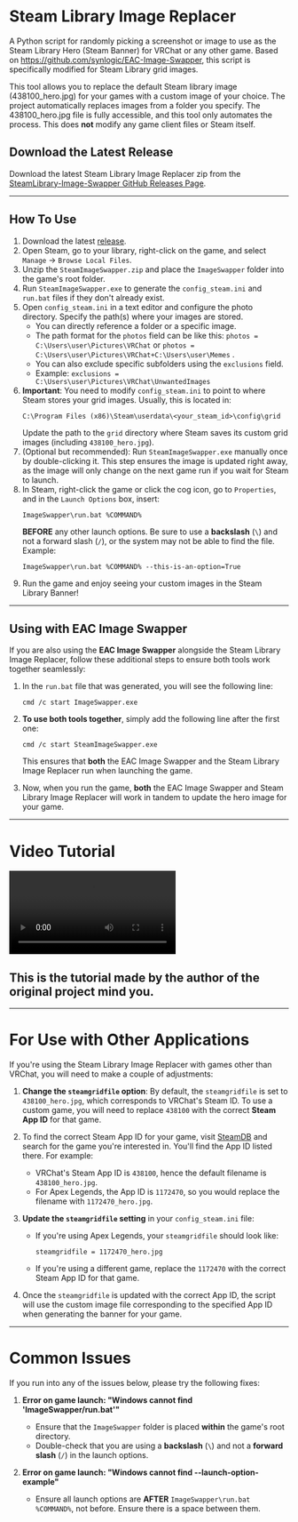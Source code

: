 # Steam Library Image Replacer

A Python script for randomly picking a screenshot or image to use as the Steam Library Hero (Steam Banner) for VRChat or any other game. Based on https://github.com/synlogic/EAC-Image-Swapper, this script is specifically modified for Steam Library grid images. 

This tool allows you to replace the default Steam library image (438100_hero.jpg) for your games with a custom image of your choice. The project automatically replaces images from a folder you specify. The 438100_hero.jpg file is fully accessible, and this tool only automates the process. This does **not** modify any game client files or Steam itself.

## Download the Latest Release

Download the latest Steam Library Image Replacer zip from the [SteamLibrary-Image-Swapper GitHub Releases Page](https://github.com/BenjiThatFoxGuy/VRC_SteamLibrary-Image-Swapper/releases).

---

## How To Use

1. Download the latest [release](https://github.com/BenjiThatFoxGuy/VRC_SteamLibrary-Image-Swapper/releases).
2. Open Steam, go to your library, right-click on the game, and select `Manage` -> `Browse Local Files`.
3. Unzip the `SteamImageSwapper.zip` and place the `ImageSwapper` folder into the game's root folder.
4. Run `SteamImageSwapper.exe` to generate the `config_steam.ini` and `run.bat` files if they don't already exist.
5. Open `config_steam.ini` in a text editor and configure the photo directory. Specify the path(s) where your images are stored.
    - You can directly reference a folder or a specific image. 
    - The path format for the `photos` field can be like this: `photos = C:\Users\user\Pictures\VRChat` or `photos = C:\Users\user\Pictures\VRChat+C:\Users\user\Memes` .
    - You can also exclude specific subfolders using the `exclusions` field.
    - Example: `exclusions = C:\Users\user\Pictures\VRChat\UnwantedImages`
6. **Important**: You need to modify `config_steam.ini` to point to where Steam stores your grid images. Usually, this is located in:
    ```
    C:\Program Files (x86)\Steam\userdata\<your_steam_id>\config\grid
    ```
    Update the path to the `grid` directory where Steam saves its custom grid images (including `438100_hero.jpg`).
7. (Optional but recommended): Run `SteamImageSwapper.exe` manually once by double-clicking it. This step ensures the image is updated right away, as the image will only change on the next game run if you wait for Steam to launch.
8. In Steam, right-click the game or click the cog icon, go to `Properties`, and in the `Launch Options` box, insert:
    ```
    ImageSwapper\run.bat %COMMAND%
    ```
    **BEFORE** any other launch options. Be sure to use a **backslash** (`\`) and not a forward slash (`/`), or the system may not be able to find the file.
    Example:
    ```
    ImageSwapper\run.bat %COMMAND% --this-is-an-option=True
    ```
9. Run the game and enjoy seeing your custom images in the Steam Library Banner!

---

## Using with EAC Image Swapper

If you are also using the **EAC Image Swapper** alongside the Steam Library Image Replacer, follow these additional steps to ensure both tools work together seamlessly:

1. In the `run.bat` file that was generated, you will see the following line:
    ```batch
    cmd /c start ImageSwapper.exe
    ```
2. **To use both tools together**, simply add the following line after the first one:
    ```batch
    cmd /c start SteamImageSwapper.exe
    ```
   This ensures that **both** the EAC Image Swapper and the Steam Library Image Replacer run when launching the game.

3. Now, when you run the game, **both** the EAC Image Swapper and Steam Library Image Replacer will work in tandem to update the hero image for your game.

---

# Video Tutorial

<video src="https://github.com/user-attachments/assets/9ee4a18a-dc67-4c0f-a299-4c28ee895990"></video>

## This is the tutorial made by the author of the original project mind you.
---

# For Use with Other Applications

If you're using the Steam Library Image Replacer with games other than VRChat, you will need to make a couple of adjustments:

1. **Change the `steamgridfile` option**: 
   By default, the `steamgridfile` is set to `438100_hero.jpg`, which corresponds to VRChat's Steam ID. To use a custom game, you will need to replace `438100` with the correct **Steam App ID** for that game.

2. To find the correct Steam App ID for your game, visit [SteamDB](https://steamdb.info/) and search for the game you're interested in. You'll find the App ID listed there. For example:
   - VRChat's Steam App ID is `438100`, hence the default filename is `438100_hero.jpg`.
   - For Apex Legends, the App ID is `1172470`, so you would replace the filename with `1172470_hero.jpg`.

3. **Update the `steamgridfile` setting** in your `config_steam.ini` file:
   - If you're using Apex Legends, your `steamgridfile` should look like:
     ```
     steamgridfile = 1172470_hero.jpg
     ```
   - If you're using a different game, replace the `1172470` with the correct Steam App ID for that game.

4. Once the `steamgridfile` is updated with the correct App ID, the script will use the custom image file corresponding to the specified App ID when generating the banner for your game.

---

# Common Issues

If you run into any of the issues below, please try the following fixes:

1. **Error on game launch: "Windows cannot find 'ImageSwapper/run.bat'"**
    - Ensure that the `ImageSwapper` folder is placed **within** the game's root directory.
    - Double-check that you are using a **backslash** (`\`) and not a **forward slash** (`/`) in the launch options.

2. **Error on game launch: "Windows cannot find --launch-option-example"**
    - Ensure all launch options are **AFTER** `ImageSwapper\run.bat %COMMAND%`, not before. Ensure there is a space between them.